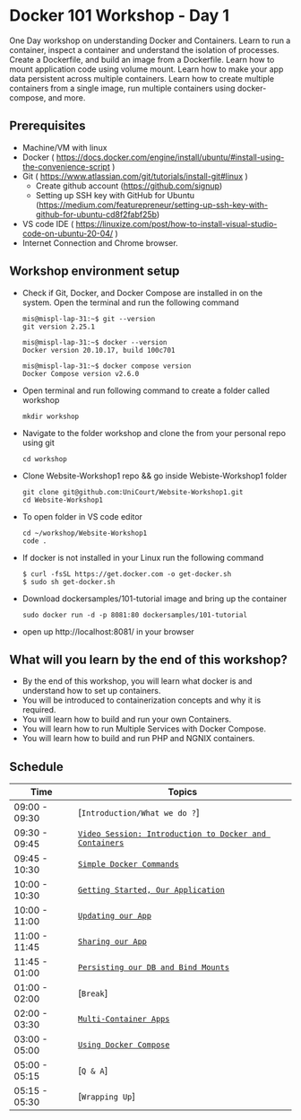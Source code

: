 # Docker 101 Workshop - Day 1

One Day workshop on understanding Docker and Containers. Learn to run a container, inspect a container and understand the isolation of processes. Create a Dockerfile, and build an image from a Dockerfile. Learn how to mount application code using volume mount. Learn how to make your app data persistent across multiple containers. Learn how to create multiple containers from a single image, run multiple containers using docker-compose, and more.

## Prerequisites
 - Machine/VM with linux
 - Docker  ( https://docs.docker.com/engine/install/ubuntu/#install-using-the-convenience-script )
 - Git     ( https://www.atlassian.com/git/tutorials/install-git#linux )
   - Create github account (https://github.com/signup)
   - Setting up SSH key with GitHub for Ubuntu
 (https://medium.com/featurepreneur/setting-up-ssh-key-with-github-for-ubuntu-cd8f2fabf25b)
 - VS code IDE ( https://linuxize.com/post/how-to-install-visual-studio-code-on-ubuntu-20-04/ )
 - Internet Connection and Chrome browser.

## Workshop environment setup 
 - Check if Git, Docker, and Docker Compose are installed in on the system. Open the terminal and run the following command
   ```
   mis@mispl-lap-31:~$ git --version
   git version 2.25.1

   mis@mispl-lap-31:~$ docker --version
   Docker version 20.10.17, build 100c701

   mis@mispl-lap-31:~$ docker compose version
   Docker Compose version v2.6.0

   ```
 - Open terminal and run following command to create a folder called workshop
    ```
    mkdir workshop
    ```
 - Navigate to the folder workshop and clone the from your personal repo using git
    ```
    cd workshop
    ```
 - Clone Website-Workshop1 repo && go inside Webiste-Workshop1 folder
    ``` 
    git clone git@github.com:UniCourt/Website-Workshop1.git
    cd Website-Workshop1
    ```
 - To open folder in VS code editor
    ```
    cd ~/workshop/Website-Workshop1
    code .
    ```
 - If docker is not installed in your Linux run the following command
    ```
    $ curl -fsSL https://get.docker.com -o get-docker.sh
    $ sudo sh get-docker.sh
   ```
 - Download dockersamples/101-tutorial image and bring up the container
    ```
    sudo docker run -d -p 8081:80 dockersamples/101-tutorial
    ```

 - open up http://localhost:8081/ in your browser

## What will you learn by the end of this workshop?
- By the end of this workshop, you will learn what docker is and understand how to set up containers.
- You will be introduced to containerization concepts and why it is required.
- You will learn how to build and run your own Containers.
- You will learn how to run Multiple Services with Docker Compose.
- You will learn how to build and run PHP and NGNIX containers.

## Schedule

| Time          | Topics
|---------------|-------
| 09:00 - 09:30 |  [`Introduction/What we do ?`]
| 09:30 - 09:45 |  [`Video Session: Introduction to Docker and Containers`](docker_intro.md)
| 09:45 - 10:30 |  [`Simple Docker Commands`](simple_docker_commands.md)
| 10:00 - 10:30 |  [`Getting Started, Our Application`](getting_started.md)
| 10:00 - 11:00 |  [`Updating our App`](updating_our_app.md)
| 11:00 - 11:45 |  [`Sharing our App`](sharing_our_app.md)
| 11:45 - 01:00 |  [`Persisting our DB and Bind Mounts`](persisting_our_app.md)
| 01:00 - 02:00 |  [`Break`]
| 02:00 - 03:30 |  [`Multi-Container Apps`](multi_container_app.md)
| 03:00 - 05:00 |  [`Using Docker Compose`](using_docker_compose.md)
| 05:00 - 05:15 |  [`Q & A`]
| 05:15 - 05:30 |  [`Wrapping Up`]